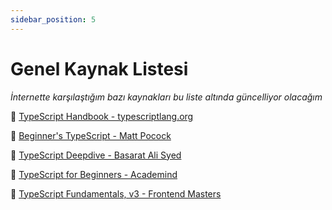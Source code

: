 ```yaml
---
sidebar_position: 5
---
```


# Genel Kaynak Listesi

*İnternette karşılaştığım bazı kaynakları bu liste altında güncelliyor olacağım*

🔵 [TypeScript Handbook - typescriptlang.org](https://www.typescriptlang.org/docs/handbook/)

🔵 [Beginner's TypeScript - Matt Pocock](https://www.totaltypescript.com/tutorials/beginners-typescript)

🔵 [TypeScript Deepdive - Basarat Ali Syed](https://basarat.gitbook.io/typescript/)

🔵 [TypeScript for Beginners - Academind](https://www.youtube.com/watch?v=BwuLxPH8IDs)

🔵 [TypeScript Fundamentals, v3 - Frontend Masters](https://frontendmasters.com/courses/typescript-v3/)
